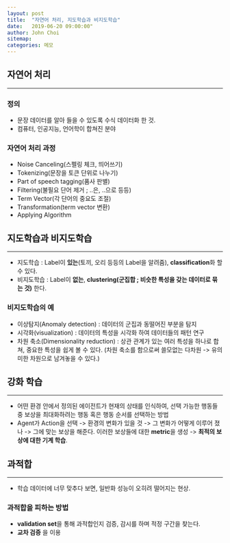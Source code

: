 ```yaml
---
layout: post
title:  "자연어 처리, 지도학습과 비지도학습"
date:   2019-06-20 09:00:00"
author: John Choi
sitemap:
categories: 메모
---
```



## 자연어 처리
***
### 정의
- 문장 데이터를 알아 들을 수 있도록 수식 데이터화 한 것.
- 컴퓨터, 인공지능, 언어학이 합쳐진 분야

### 자연어 처리 과정
- Noise Canceling(스펠링 체크, 띄어쓰기)
- Tokenizing(문장을 토큰 단위로 나누기)
- Part of speech tagging(품사 판별)
- Filtering(불필요 단어 제거 ; ..은, ..으로 등등)
- Term Vector(각 단어의 중요도 조절)
- Transformation(term vector 변환)
- Applying Algorithm


## 지도학습과 비지도학습
***
- 지도학습 : Label이 **있는**(토끼, 오리 등등의 Label을 알려줌), **classification**화 할 수 있다.
- 비지도학습 : Label이 **없는**, **clustering(군집합 ; 비슷한 특성을 갖는 데이터로 묶는 것)** 한다.

### 비지도학습의 예
- 이상탐지(Anomaly detection) : 데이터의 군집과 동떨어진 부분을 탐지
- 시각화(visualization) : 데이터의 특성을 시각화 하여 데이터들의 패턴 연구
- 차원 축소(Dimensionality reduction) : 상관 관계가 있는 여러 특성을 하나로 합쳐, 중요한 특성을 쉽게 볼 수 있다. (차원 축소를 함으로써 쓸모없는 다차원 -> 유의미한 차원으로 남겨놓을 수 있다.)


## 강화 학습
***
- 어떤 환경 안에서 정의된 에이전트가 현재의 상태를 인식하여, 선택 가능한 행동들 중 보상을 최대화하려는 행동 혹은 행동 순서를 선택하는 방법
- Agent가 Action을 선택  -> 환경의 변화가 있을 것 -> 그 변화가 어떻게 이루어 졌나 -> 그에 맞는 보상을 해준다. 이러한 보상들에 대한 **metric**을 생성 -> **최적의 보상에 대한 기계 학습**.


## 과적합
***
- 학습 데이터에 너무 맞추다 보면, 일반화 성능이 오히려 떨어지는 현상.

### 과적합을 피하는 방법
- **validation set**을 통해 과적합인지 검증, 감시를 하며 적정 구간을 찾는다.
- **교차 검증** 을 이용
